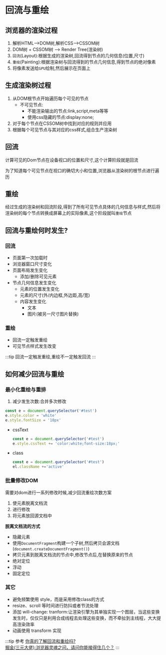 # 回流与重绘

## 浏览器的渲染过程
1. 解析HTML-->DOM树,解析CSS-->CSSOM树
2. DOM树 + CSSOM树 --> Render Tree(渲染树)
3. ``回流``(Layout):根据生成的渲染树,回流得到节点的几何信息(位置,尺寸)
4. ``重绘``(Painting):根据渲染树与回流得到的节点几何信息,得到节点的绝对像素
5. 将像素发送给``GPU``绘制,然后展示在页面上

## 生成渲染树过程
1. 从DOM根节点开始遍历每个可见的节点
   * 不可见节点:
      * 不能渲染输出的节点:link,script,meta等等
      * 使用css隐藏的节点:display:none; 
2. 对于每个节点在CSSOM树中找到对应的规则并应用
3. 根据每个可见节点与其对应的css样式,组合生产渲染树

## 回流
计算可见的Dom节点在设备视口的位置和尺寸,这个计算阶段就是回流

为了知道每个可见节点在视口的确切大小和位置,浏览器从渲染树的根节点进行遍历

## 重绘
经过生成的渲染树和回流阶段,得到了所有可见节点具体的几何信息与样式,然后将渲染树的每个节点转换成屏幕上的实际像素,这个阶段就叫``重绘``节点

## 回流与重绘何时发生?
### 回流
* 页面第一次加载时
* 浏览器窗口尺寸变化
* 页面布局发生变化
  * 添加/删除可见元素
* 节点几何信息发生变化
  * 元素的位置发生变化
  * 元素的尺寸(外/内边框,外边距,高/宽)
  * 内容发生变化
    * 文本
    * 图片(被另一尺寸图片替换)
  
### 重绘
* 回流一定触发重绘
* 可见节点样式发生改变

:::tip
回流一定触发重绘,重绘不一定触发回流
:::

## 如何减少回流与重绘
### 最小化重绘与重排
1. 减少发生次数:合并多次修改
```js
const e = document.querySelector('#test')
e.style.color = 'white'
e.style.fontSize = '18px'
```
* cssText
    ```js
    const e = document.querySelector('#test')
    e.style.cssText += 'color:white;font-size:18px;'
    ```
* class
    ```js
    const e = document.querySelector('#test')
    el.className +='active'
    ```

### 批量修改DOM
需要对dom进行一系列修改时候,减少回流重绘次数方案
1. 使元素脱离文档流
2. 进行修改
3. 将元素放回源文档中

**脱离文档流的方式**
* 隐藏元素
* 使用``DocumentFragment``构建一个子树,然后拷贝会源文档(``document.createDocumentFragment()``)
* 拷贝元素到脱离文档流的节点中,修改节点后,在替换原来的节点
* 绝对定位
* 浮动
* 固定定位

### 其它
* 避免频繁使用 style，而是采用修改class的方式
* resize、scroll 等时间进行防抖或者节流处理
* 添加 will-change: tranform:让渲染引擎为其单独实现一个图层，当这些变换发生时，仅仅只是利用合成线程去处理这些变换，而不牵扯到主线程，大大提高渲染效率
* 动画使用 transform 实现

:::tip 参考
[你真的了解回流和重绘吗?](https://github.com/chenjigeng/blog/blob/master/%E4%BD%A0%E7%9C%9F%E7%9A%84%E4%BA%86%E8%A7%A3%E5%9B%9E%E6%B5%81%E5%92%8C%E9%87%8D%E7%BB%98%E5%90%97.md)<br>
[掘金(三元大佬):浏览器灵魂之问，请问你能接得住几个？](https://juejin.im/post/5df5bcea6fb9a016091def69#heading-63)
:::

<comment/>
<tongji/>